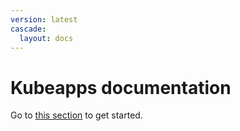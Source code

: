 ```yaml
---
version: latest
cascade:
  layout: docs
---
```


# Kubeapps documentation

Go to [this section](./latest/) to get started.
